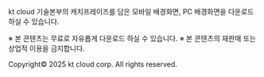 kt cloud 기술본부의 캐치프레이즈를 담은 모바일 배경화면, PC 배경화면을 다운로드 하실 수 있습니다.

※ 본 콘텐츠는 무료로 자유롭게 다운로드 하실 수 있습니다.
※ 본 콘텐츠의 재판매 또는 상업적 이용을 금지합니다.

Copyright© 2025 kt cloud corp. All rights reserved.
